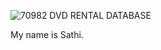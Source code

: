  ![70982](https://github.com/Sathiadak/Project/assets/141050291/f6788f22-2a06-483e-b46e-b462d1156522) DVD RENTAL DATABASE

My name is Sathi.
